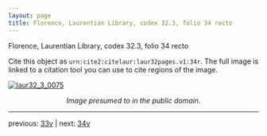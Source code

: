 ```yaml
---
layout: page
title: Florence, Laurentian Library, codex 32.3, folio 34 recto
---
```


Florence, Laurentian Library, codex 32.3, folio 34 recto

Cite this object as `urn:cite2:citelaur:laur32pages.v1:34r`.  The full image is linked to a citation tool you can use to cite regions of the image.

[![laur32_3_0075](http://www.homermultitext.org/iipsrv?IIIF=/project/homer/pyramidal/deepzoom/citelaur/laur32imgs/v1/laur32_3_0075.tif/full/800,/0/default.jpg)](http://www.homermultitext.org/ict2/?urn=urn:cite2:citelaur:laur32imgs.v1:laur32_3_0075) 

<p style="text-align: center; font-style: italic;">Image presumed to in the public domain.</p>

---

previous: [33v](../33v/) | next: [34v](../34v/)